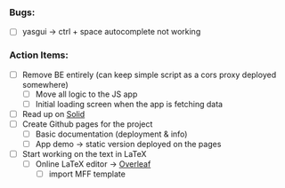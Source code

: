 ### Bugs:
- [ ] yasgui &rarr; ctrl + space autocomplete not working

### Action Items:
- [ ] Remove BE entirely (can keep simple script as a cors proxy deployed somewhere)
    - [ ] Move all logic to the JS app
    - [ ] Initial loading screen when the app is fetching data
- [ ] Read up on [Solid](https://solid.mit.edu/)
- [ ] Create Github pages for the project
    - [ ] Basic documentation (deployment & info)
    - [ ] App demo &rarr; static version deployed on the pages
- [ ] Start working on the text in LaTeX
    - [ ] Online LaTeX editor &rarr; [Overleaf](https://www.overleaf.com/)
        - [ ] import MFF template